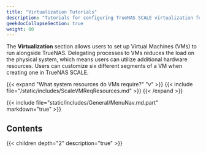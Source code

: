 ```yaml
---
title: "Virtualization Tutorials"
description: "Tutorials for configuring TrueNAS SCALE virtualization features."
geekdocCollapseSection: true
weight: 80
---
```


The **Virtualization** section allows users to set up Virtual Machines (VMs) to run alongside TrueNAS.
Delegating processes to VMs reduces the load on the physical system, which means users can utilize additional hardware resources.
Users can customize six different segments of a VM when creating one in TrueNAS SCALE.

{{< expand "What system resources do VMs require?" "v" >}}
{{< include file="/static/includes/ScaleVMReqResources.md" >}}
{{< /expand >}}

{{< include file="static/includes/General/MenuNav.md.part" markdown="true" >}}

## Contents

{{< children depth="2" description="true" >}}

